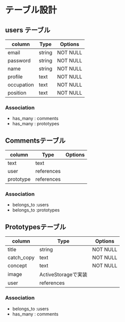 # テーブル設計

## users テーブル
| column   | Type  | Options |
|----------|-------|---------|
|email     |string |NOT NULL |
|password  |string |NOT NULL |
|name      |string |NOT NULL |
|profile   |text   |NOT NULL |
|occupation|text   |NOT NULL |
|position  |text   |NOT NULL |

### Association
- has_many : comments
- has_many : prototypes

## Commentsテーブル
| column   | Type      | Options |
|----------|-----------|---------|
|text      |text       |         |
|user      |references |         |
|prototype |references |         |

### Association
- belongs_to :users
- belongs_to :prototypes

## Prototypesテーブル
| column   | Type             | Options |
|----------|------------------|---------|
|title     |string            |NOT NULL |
|catch_copy|text              |NOT NULL |
|concept   |text              |NOT NULL |
|image     |ActiveStorageで実装|         |
|user      |references        |         |

### Association
- belongs_to :users
- has_many : comments